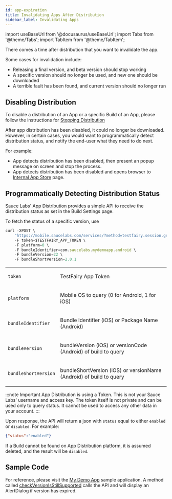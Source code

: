 ```yaml
---
id: app-expiration
title: Invalidating Apps After Distribution
sidebar_label: Invalidating Apps
---
```


import useBaseUrl from '@docusaurus/useBaseUrl';
import Tabs from '@theme/Tabs';
import TabItem from '@theme/TabItem';

There comes a time after distribution that you want to invalidate the app.

Some cases for invalidation include:
- Releasing a final version, and beta version should stop working
- A specific version should no longer be used, and new one should be downloaded
- A terrible fault has been found, and current version should no longer run

## Disabling Distribution

To disable a distribution of an App or a specific Build of an App, please follow the instructions for [Stopping Distribution](/testfairy/app-distribution/managing-dist/#stopping-distribution) 

After app distribution has been disabled, it could no longer be downloaded. However, in certain cases, you would 
want to programmatically detect distribution status, and notify the end-user what they need to do next.

For example:
- App detects distribution has been disabled, then present an popup message on screen and stop the process.
- App detects distribution has been disabled and opens browser to [Internal App Store](https://mobile.saucelabs.com/my) page.

## Programmatically Detecting Distribution Status

Sauce Labs' App Distribution provides a simple API to receive the distribution status as 
set in the Build Settings page.

To fetch the status of a specific version, use
```jsx title="Sample Request"
curl -XPOST \
    "https://mobile.saucelabs.com/services/?method=testfairy.session.getDistributionStatus" \
    -F token=$TESTFAIRY_APP_TOKEN \
    -F platform=0 \
    -F bundleIdentifier=com.saucelabs.mydemoapp.android \
    -F bundleVersion=22 \
    -F bundleShortVersion=2.0.1
```

<table id="table-api">
  <tbody>
    <tr>
     <td><code>token</code></td>
     <td><p>TestFairy App Token</p></td>
    </tr>
    <tr>
     <td><code>platform</code></td>
     <td><p>Mobile OS to query (0 for Android, 1 for iOS)</p></td>
    </tr>
    <tr>
     <td><code>bundleIdentifier</code></td>
     <td><p>Bundle Identifier (iOS) or Package Name (Android)</p></td>
    </tr>
    <tr>
     <td><code>bundleVersion</code></td>
     <td><p>bundleVersion (iOS) or versionCode (Android) of build to query</p></td>
    </tr>
    <tr>
     <td><code>bundleShortVersion</code></td>
     <td><p>bundleShortVersion (iOS) or versionName (Android) of build to query</p></td>
    </tr>
  </tbody>
</table>

:::note Important
App Distribution is using a Token. This is not your Sauce Labs' username and access key. The token
itself is not private and can be used only to query status. It cannot be used to access any other
data in your account.
:::

Upon response, the API will return a json with `status` equal to either `enabled` or `disabled`. For example:
```json
{"status":"enabled"}
```

If a Build cannot be found on App Distribution platform, it is assumed deleted, and the result will be `disabled`.

## Sample Code

For reference, please visit the [My Demo App](https://github.com/saucelabs/my-demo-app-android/) sample application. A method called [checkVersionIsStillSupported](https://github.com/saucelabs/my-demo-app-android/blob/main/app/src/main/java/com/saucelabs/mydemoapp/android/view/activities/MainActivity.java#L617) calls the API and will display an AlertDialog if version has expired.

